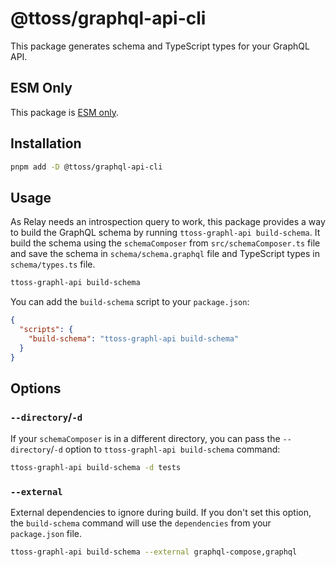 # @ttoss/graphql-api-cli

This package generates schema and TypeScript types for your GraphQL API.

## ESM Only

This package is [ESM only](https://gist.github.com/sindresorhus/a39789f98801d908bbc7ff3ecc99d99c).

## Installation

```bash
pnpm add -D @ttoss/graphql-api-cli
```

## Usage

As Relay needs an introspection query to work, this package provides a way to build the GraphQL schema by running `ttoss-graphl-api build-schema`. It build the schema using the `schemaComposer` from `src/schemaComposer.ts` file and save the schema in `schema/schema.graphql` file and TypeScript types in `schema/types.ts` file.

```bash
ttoss-graphl-api build-schema
```

You can add the `build-schema` script to your `package.json`:

```json
{
  "scripts": {
    "build-schema": "ttoss-graphl-api build-schema"
  }
}
```

## Options

### `--directory`/`-d`

If your `schemaComposer` is in a different directory, you can pass the `--directory`/`-d` option to `ttoss-graphl-api build-schema` command:

```bash
ttoss-graphl-api build-schema -d tests
```

### `--external`

External dependencies to ignore during build. If you don't set this option, the `build-schema` command will use the `dependencies` from your `package.json` file.

```bash
ttoss-graphl-api build-schema --external graphql-compose,graphql
```
